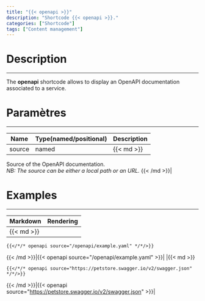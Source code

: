 ```yaml
---
title: "{{< openapi >}}"
description: "Shortcode {{< openapi >}}."
categories: ["Shortcode"]
tags: ["Content management"]
---
```


# Description
---

The **openapi** shortcode allows to display an OpenAPI documentation associated to a service.

# Paramètres
---

| Name | Type(named/positional) | Description |
| ---- | ---------------------- | ----------- |
| source | named |{{< md >}}
Source of the OpenAPI documentation.  
*NB: The source can be either a local path or an URL.*
{{< /md >}}|

# Examples
---

| Markdown | Rendering |
| -------- | --------- |
|{{< md >}}
```
{{</*/* openapi source="/openapi/example.yaml" */*/>}}
```
{{< /md >}}|{{< openapi source="/openapi/example.yaml" >}}|
|{{< md >}}
```
{{</*/* openapi source="https://petstore.swagger.io/v2/swagger.json" */*/>}}
```
{{< /md >}}|{{< openapi source="https://petstore.swagger.io/v2/swagger.json" >}}|
